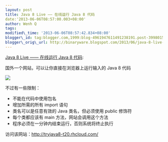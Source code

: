 ```yaml
--- 
layout: post 
title: Java 8 Live —— 在线运行 Java 8 代码 
date:'2013-06-06T08:57:00.003+08:00' 
author: Wenh Q
tags:
modified\_time: '2013-06-06T08:57:42.834+08:00' 
blogger\_id: tag:blogger.com,1999:blog-4961947611491238191.post-3998015035050655617
blogger\_orig\_url: http://binaryware.blogspot.com/2013/06/java-8-live-java-8.html
--- 
```

[Java
8 Live —— 在线运行 Java 8
代码](http://www.oschina.net/news/41156/java-8-live):

国外一个网站，可以让你直接在浏览器上运行输入的 Java 8 代码

![](http://static.oschina.net/uploads/space/2013/0606/063608_2Leq_12.png)

不过有一些限制：


-   不能在代码中使用包名
-   增加所需的所有 import 语句
-   类名可以是任意有效的 Java 类名，但必须使用 public 修饰符
-   每个类都应该有 main 方法，网站会调用这个方法
-   程序必须在一分钟内结束运行，否则系统将终止执行

访问该网站：<http://tryjava8-t20.rhcloud.com/>
